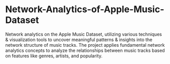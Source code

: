 # Network-Analytics-of-Apple-Music-Dataset
Network analytics on the Apple Music Dataset, utilizing various techniques &amp; visualization tools to uncover meaningful patterns &amp; insights into the network structure of music tracks. The project applies fundamental network analytics concepts to analyze the relationships between music tracks based on features like genres, artists, and popularity.

